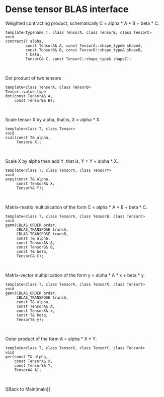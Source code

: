 # Dense tensor BLAS interface

Weighted contracting product, schematically C = alpha * A * B + beta * C.

    template<typename T, class TensorA, class TensorB, class TensorC>
    void
    contract(T alpha,
             const TensorA& A, const TensorA::shape_type& shapeA, 
             const TensorB& B, const TensorB::shape_type& shapeB, 
             T beta, 
             TensorC& C, const TensorC::shape_type& shapeC);

<br/>

Dot product of two tensors

    template<class TensorA, class TensorB>
    Tensor::value_type
    dot(const TensorA& A,
        const TensorB& B);

<br/>

Scale tensor X by alpha, that is, X = alpha * X.

    template<class T, class Tensor>
    void
    scal(const T& alpha,
         Tensor& X);

<br/>

Scale X by alpha then add Y, that is, Y = Y + alpha * X.

    template<class T, class TensorX, class TensorY>
    void
    axpy(const T& alpha,
         const TensorX& X,
         TensorY& Y);

<br/>

Matrix-matrix multiplication of the form C = alpha * A * B + beta * C.

    template<class T, class TensorA, class TensorB, class TensorC>
    void
    gemm(CBLAS_ORDER order,
         CBLAS_TRANSPOSE transA,
         CBLAS_TRANSPOSE transB,
         const T& alpha,
         const TensorA& A,
         const TensorB& B,
         const T& beta,
         TensorC& C);

<br/>

Matrix-vector multiplication of the form y = alpha * A * x + beta * y.

    template<class T, class TensorA, class TensorX, class TensorY>
    void
    gemv(CBLAS_ORDER order,
         CBLAS_TRANSPOSE transA,
         const T& alpha,
         const TensorA& A,
         const TensorX& x,
         const T& beta,
         TensorY& y);

<br/>

Outer product of the form A = alpha * X * Y.

    template<class T, class TensorX, class TensorY, class TensorA>
    void
    ger(const T& alpha,
        const TensorX& X,
        const TensorY& Y,
        TensorA& A);

<br/>

[[Back to Main|main]]

